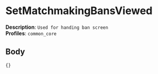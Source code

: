 # SetMatchmakingBansViewed

**Description**: `Used for handing ban screen` \
**Profiles**: `common_core`

## Body

```js
{}
```
